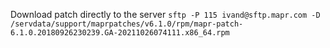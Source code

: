 Download patch directly to the server
`sftp -P 115 ivand@sftp.mapr.com -D /servdata/support/maprpatches/v6.1.0/rpm/mapr-patch-6.1.0.20180926230239.GA-20211026074111.x86_64.rpm`
